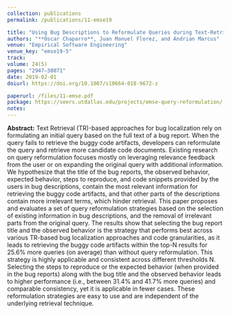 ```yaml
---
collection: publications
permalink: /publications/11-emse19

title: "Using Bug Descriptions to Reformulate Queries during Text-Retrieval-based Bug Localization"
authors: "**Oscar Chaparro**, Juan Manuel Florez, and Andrian Marcus"
venue: "Empirical Software Engineering"
venue_key: "emse19-5"
track: 
volume: 24(5)
pages: "2947–30071"
date: 2019-02-01
doiurl: https://doi.org/10.1007/s10664-018-9672-z

paperurl: /files/11-emse.pdf
package: https://seers.utdallas.edu/projects/emse-query-reformulation/
notes: 
---
```


**Abstract:** Text Retrieval (TR)-based approaches for bug localization rely on formulating an initial query based on the full text of a bug report. When the query fails to retrieve the buggy code artifacts, developers can reformulate the query and retrieve more candidate code documents. Existing research on query reformulation focuses mostly on leveraging relevance feedback from the user or on expanding the original query with additional information. We hypothesize that the title of the bug reports, the observed behavior, expected behavior, steps to reproduce, and code snippets provided by the users in bug descriptions, contain the most relevant information for retrieving the buggy code artifacts, and that other parts of the descriptions contain more irrelevant terms, which hinder retrieval. This paper proposes and evaluates a set of query reformulation strategies based on the selection of existing information in bug descriptions, and the removal of irrelevant parts from the original query. The results show that selecting the bug report title and the observed behavior is the strategy that performs best across various TR-based bug localization approaches and code granularities, as it leads to retrieving the buggy code artifacts within the top-N results for 25.6% more queries (on average) than without query reformulation. This strategy is highly applicable and consistent across different thresholds N. Selecting the steps to reproduce or the expected behavior (when provided in the bug reports) along with the bug title and the observed behavior leads to higher performance (i.e., between 31.4% and 41.7% more queries) and comparable consistency, yet it is applicable in fewer cases. These reformulation strategies are easy to use and are independent of the underlying retrieval technique.